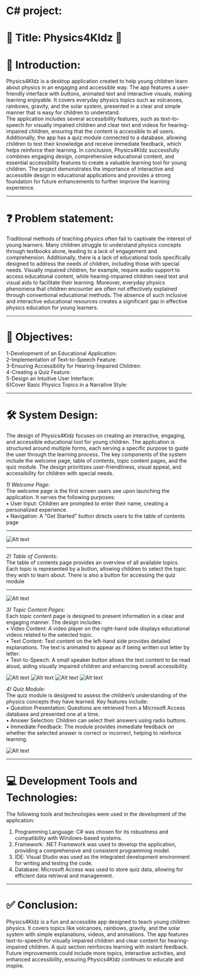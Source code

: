 # C# project:

# 🌟 Title: Physics4KIdz 🌟

# 🚀 Introduction: 
Physics4KIdz is a desktop application created to help young children learn about physics in an 
engaging and accessible way. The app features a user-friendly interface with buttons, animated 
text and interactive visuals, making learning enjoyable. It covers everyday physics topics such as 
volcanoes, rainbows, gravity, and the solar system, presented in a clear and simple manner that is 
easy for children to understand.<br> 
The application includes several accessibility features, such as text-to-speech for visually impaired 
children and clear text and videos for hearing-impaired children, ensuring that the content is 
accessible to all users. Additionally, the app has a quiz module connected to a database, allowing 
children to test their knowledge and receive immediate feedback, which helps reinforce their 
learning. 
In conclusion, Physics4KIdz successfully combines engaging design, comprehensive educational 
content, and essential accessibility features to create a valuable learning tool for young children. 
The project demonstrates the importance of interactive and accessible design in educational 
applications and provides a strong foundation for future enhancements to further improve the 
learning experience.


---

# ❓ Problem statement:
Traditional methods of teaching physics often fail to captivate the interest of young learners. 
Many children struggle to understand physics concepts through textbooks alone, leading to a 
lack of engagement and comprehension. Additionally, there is a lack of educational tools 
specifically designed to address the needs of children, including those with special needs. 
Visually impaired children, for example, require audio support to access educational content, 
while hearing-impaired children need text and visual aids to facilitate their learning. 
Moreover, everyday physics phenomena that children encounter are often not effectively 
explained through conventional educational methods. The absence of such inclusive and 
interactive educational resources creates a significant gap in effective physics education for 
young learners.

---

# 🎯 Objectives:  
1-Development of an Educational Application:<br>
2-Implementation of Text-to-Speech Feature:    
3-Ensuring Accessibility for Hearing-Impaired Children:<br>
4-Creating a Quiz Feature:<br>
5-Design an Intuitive User Interface:<br>
6)Cover Basic Physics Topics in a Narrative Style:<br>

---

# 🛠️ System Design: 
The design of Physics4KIdz focuses on creating an interactive, engaging, and accessible 
educational tool for young children. The application is structured around multiple forms, 
each serving a specific purpose to guide the user through the learning process. The key 
components of the system include the welcome page, table of contents, topic content pages, 
and the quiz module. The design prioritizes user-friendliness, visual appeal, and accessibility 
for children with special needs. 

_1) Welcome Page_:<br> 
The welcome page is the first screen users see upon launching the application. It serves the 
following purposes:<br>
• User Input: Children are prompted to enter their name, creating a personalized 
experience.<br> 
• Navigation: A "Get Started" button directs users to the table of contents page<br>


---
![Alt text](
https://github.com/Sabrina-manahil-waseem-006/C-project/blob/main/1.JPG )

---
_2) Table of Contents:_<br> 
The table of contents page provides an overview of all available topics. Each topic is 
represented by a button, allowing children to select the topic they wish to learn about. There 
is also a button for accessing the quiz module<br>

---
![Alt text](https://github.com/Sabrina-manahil-waseem-006/C-project/blob/main/2.JPG)


_3) Topic Content Pages:_  
Each topic content page is designed to present information in a clear and engaging manner. 
The design includes:<br> 
• Video Content: A video player on the right-hand side displays educational videos 
related to the selected topic.<br> 
• Text Content: Text content on the left-hand side provides detailed explanations. The 
text is animated to appear as if being written out letter by letter.<br> 
• Text-to-Speech: A small speaker button allows the text content to be read aloud, 
aiding visually impaired children and enhancing overall accessibility.<br>


![Alt text](https://github.com/Sabrina-manahil-waseem-006/C-project/blob/main/3.JPG)
![Alt text]( https://github.com/Sabrina-manahil-waseem-006/C-project/blob/main/4.JPG  )
![Alt text](https://github.com/Sabrina-manahil-waseem-006/C-project/blob/main/5.JPG)
![Alt text](https://github.com/Sabrina-manahil-waseem-006/C-project/blob/main/6.JPG)


_4) Quiz Module:_<br> 
The quiz module is designed to assess the children’s understanding of the physics concepts 
they have learned. Key features include:<br> 
• Question Presentation: Questions are retrieved from a Microsoft Access database 
and presented one at a time.<br> 
• Answer Selection: Children can select their answers using radio buttons.<br> 
• Immediate Feedback: The module provides immediate feedback on whether the 
selected answer is correct or incorrect, helping to reinforce learning.<br>



![Alt text](https://github.com/Sabrina-manahil-waseem-006/C-project/blob/main/7.JPG
)

---

# 💻 Development Tools and Technologies: 
The following tools and technologies were used in the development of the application:
1) Programming Language: C# was chosen for its robustness and compatibility with 
Windows-based systems. 
2) Framework: .NET Framework was used to develop the application, providing a 
comprehensive and consistent programming model. 
3) IDE: Visual Studio was used as the integrated development environment for writing and 
testing the code. 
4) Database: Microsoft Access was used to store quiz data, allowing for efficient data retrieval 
and management. 

---
# ✅ Conclusion:
Physics4KIdz is a fun and accessible app designed to teach young children physics. It covers topics like volcanoes, rainbows, gravity, and the solar system with simple explanations, videos, and animations. The app features text-to-speech for visually impaired children and clear content for hearing-impaired children. A quiz section reinforces learning with instant feedback. Future improvements could include more topics, interactive activities, and enhanced accessibility, ensuring Physics4KIdz continues to educate and inspire.
                                                                                                                                                                                                                 



